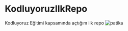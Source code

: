 # KodluyoruzIlkRepo
Kodluyoruz Eğitimi kapsamında açtığım ilk repo
![patika](https://user-images.githubusercontent.com/81981473/200926118-410437d6-0c7b-4e32-84ac-3f86791ab8ef.png)
